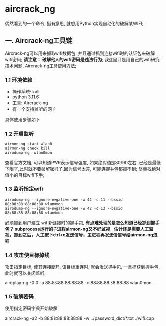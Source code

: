 # aircrack_ng

偶然看到的一个命令, 挺有意思, 就想用Python实现自动化的破解某WIFI;

## 一. Aircrack-ng工具链

Aircrack-ng可以用来抓取wifi数据包, 并且通过抓到连接wifi时的认证包来破解wifi密码; **请注意： 破解他人的wifi密码是违法行为**; 我这里只是用自己的wifi研究技术问题, Aircrack-ng工具使用方法; 

### 1.1 环境依赖

* 操作系统: kali
* python 3.11.6
* 工具: Aircrack-ng
* 有一个支持监听的网卡

具体使用步骤如下

### 1.2 开启监听

```shell
airmon-ng start wlan0
airmon-ng check kill
airodump-ng  wlan0mon
```

查看官方文档, 可以知道PWR表示信号强度, 如果绝对值是80/90左右, 已经是最低下限了,此时就不要破解密码了,因为信号太差, 可能连握手包都抓不到; 尽量找绝对值小的目标wifi下手;

### 1.3 监听指定wifi

```shell
airodump-ng --ignore-negative-one -w 42 -c 11 --bssid 88:88:88:88:88:88 wlan0mon
airodump-ng --ignore-negative-one -w 42 -c 13 --bssid 88:88:88:88:88:88 wlan0mon
```

必须抓到用户建立 wifi新连接时的握手包, **有点难处理的是怎么知道已经抓到握手包？ subprocess运行的子进程airmon-ng又不好监视，估计还是需要人工监视，抓到之后，人工按下ctrl+c发送信号，主进程再发送信信号给airmon-ng进程**

### 1.4 攻击使目标掉线

攻击指定目标, 使其连接断开, 该目标重连时, 就会发送握手包, 一旦捕获到握手包, 此时就可以关闭监听;

aireplay-ng -0 0 -a 88:88:88:88:88:88 -c 88:88:88:88:88:88 wlan0mon

### 1.5 破解密码

使用指定密码字典开始破解

aircrack-ng -a2 -b 88:88:88:88:88:88 -w ../password_dict/*.txt ./wifi.cap

